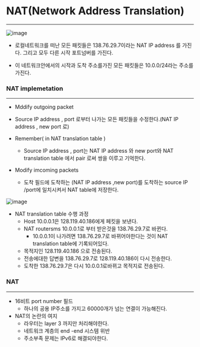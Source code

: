 # NAT(Network Address Translation)

---

![image](https://user-images.githubusercontent.com/48313074/70323820-32bf7280-1871-11ea-8e7d-985f48418cba.png)

- 로컬네트워크를 떠난 모든 패킷들은 138.76.29.7이라는 NAT IP address 를 가진다. 그리고 모두 다른  시작 포트넘버를 가진다.



- 이 네트워크안에서의 시작과 도착 주소를가진 모든 패킷들은 10.0.0/24라는 주소를 가진다.



### NAT implemetation

---

-  Mddify outgoing packet

  - Source IP address , port 로부터 나가는 모든 패킷들을 수정한다.(NAT IP address , new port 로)

  

- Remember( in NAT translation table )

  - Source IP address , port는 NAT IP address 와 new port와 NAT translation table 에서 pair 로써 쌍을 이루고 기억한다.

- Modify imcoming packets

  - 도착 필드에 도착하는 (NAT IP address ,new port)를 도착하는 source IP /port에 일치시켜서 NAT table에 저장한다.

![image](https://user-images.githubusercontent.com/48313074/70324640-600d2000-1873-11ea-979e-1b34bd825d51.png)

- NAT translation table 수행 과정
  - Host 10.0.0.1은 128.119.40.186에게 페킷을 보낸다.
  - NAT routersms 10.0.0.1로 부터 받은것을 138.76.29.7로 바뀐다.
    - 10.0.0.1이 나가려면 138.76.29.7로 바뀌어야한다는 것이 NAT translation table에 기록되어있다.
  - 목적지인 128.119.40.186 으로 전송된다.
  - 전송에대한 답변을 138.76.29.7로 128.119.40.186이 다시 전송한다.
  - 도착한 138.76.29.7은 다시 10.0.0.1로바뀌고 목적지로 전송된다.

### NAT

---

- 16비트 port number 필드
  - 하나의 공용 IP주소를 가지고 60000개가 넘는 연결이 가능해진다.
- NAT의 논란의 여지 
  - 라우터는 layer 3 까지만 처리해야한다.
  - 네트워크 계층의 end -end 시스템 위반
  - 주소부족 문제는 IPv6로 해결되야한다.